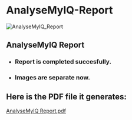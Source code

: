 # AnalyseMyIQ-Report

![AnalyseMyIQ_Report](https://user-images.githubusercontent.com/64412852/130768377-24964d94-d942-45d2-ab71-351302f3982c.jpg)

## AnalyseMyIQ Report

+ ### Report is completed succesfully.
+ ### Images are separate now.

## Here is the PDF file it generates:

[AnalyseMyIQ Report.pdf](https://github.com/azazmuzaffar/AnalyseMyIQ-Report/files/7045870/AnalyseMyIQ.Report.pdf)





